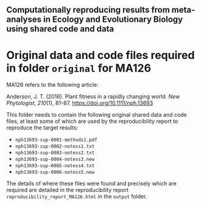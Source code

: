 ## Computationally reproducing results from meta-analyses in Ecology and Evolutionary Biology using shared code and data

# Original data and code files required in folder `original` for MA126

MA126 refers to the following article:

Anderson, J. T. (2016). Plant fitness in a rapidly changing world. _New Phytologist_, _210_(1), 81–87. https://doi.org/10.1111/nph.13693

This folder needs to contain the following original shared data and code files, at least some of which are used by the reproducibility report to reproduce the target results:

- `nph13693-sup-0001-methods1.pdf`
- `nph13693-sup-0002-notess1.txt`
- `nph13693-sup-0003-notess2.txt`
- `nph13693-sup-0004-notess3.new`
- `nph13693-sup-0005-notess4.txt`
- `nph13693-sup-0006-notess5.new`

The details of where these files were found and precisely which are required are detailed in the reproducibility report `reproducibility_report_MA126.html` in the `output` folder.

